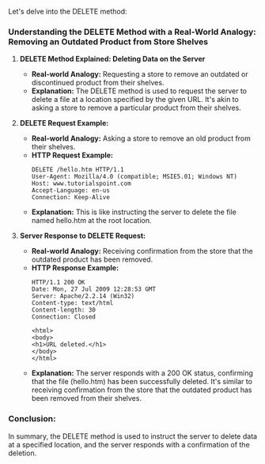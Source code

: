 Let's delve into the DELETE method:

### **Understanding the DELETE Method with a Real-World Analogy: Removing an Outdated Product from Store Shelves**

1. **DELETE Method Explained: Deleting Data on the Server**
   - **Real-world Analogy:** Requesting a store to remove an outdated or discontinued product from their shelves.
   - **Explanation:** The DELETE method is used to request the server to delete a file at a location specified by the given URL. It's akin to asking a store to remove a particular product from their shelves.

2. **DELETE Request Example:**
   - **Real-world Analogy:** Asking a store to remove an old product from their shelves.
   - **HTTP Request Example:**
     ```http
     DELETE /hello.htm HTTP/1.1
     User-Agent: Mozilla/4.0 (compatible; MSIE5.01; Windows NT)
     Host: www.tutorialspoint.com
     Accept-Language: en-us
     Connection: Keep-Alive
     ```
   - **Explanation:** This is like instructing the server to delete the file named hello.htm at the root location.

3. **Server Response to DELETE Request:**
   - **Real-world Analogy:** Receiving confirmation from the store that the outdated product has been removed.
   - **HTTP Response Example:**
     ```http
     HTTP/1.1 200 OK
     Date: Mon, 27 Jul 2009 12:28:53 GMT
     Server: Apache/2.2.14 (Win32)
     Content-type: text/html
     Content-length: 30
     Connection: Closed

     <html>
     <body>
     <h1>URL deleted.</h1>
     </body>
     </html>
     ```
   - **Explanation:** The server responds with a 200 OK status, confirming that the file (hello.htm) has been successfully deleted. It's similar to receiving confirmation from the store that the outdated product has been removed from their shelves.

### **Conclusion:**
In summary, the DELETE method is used to instruct the server to delete data at a specified location, and the server responds with a confirmation of the deletion.